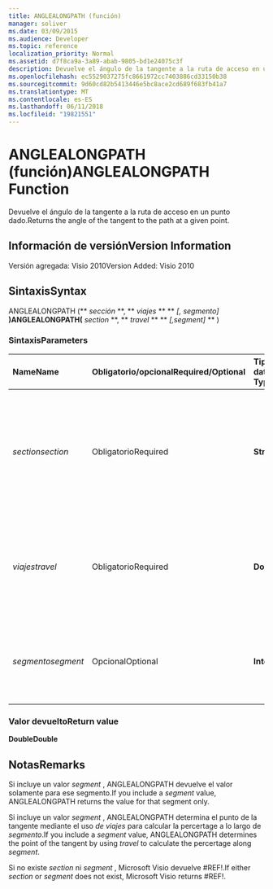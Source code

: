 ```yaml
---
title: ANGLEALONGPATH (función)
manager: soliver
ms.date: 03/09/2015
ms.audience: Developer
ms.topic: reference
localization_priority: Normal
ms.assetid: d7f8ca9a-3a89-abab-9805-bd1e24075c3f
description: Devuelve el ángulo de la tangente a la ruta de acceso en un punto dado.
ms.openlocfilehash: ec5529037275fc8661972cc7403886cd33150b38
ms.sourcegitcommit: 9d60cd82b5413446e5bc8ace2cd689f683fb41a7
ms.translationtype: MT
ms.contentlocale: es-ES
ms.lasthandoff: 06/11/2018
ms.locfileid: "19821551"
---
```

# <a name="anglealongpath-function"></a><span data-ttu-id="5be4d-103">ANGLEALONGPATH (función)</span><span class="sxs-lookup"><span data-stu-id="5be4d-103">ANGLEALONGPATH Function</span></span>

<span data-ttu-id="5be4d-104">Devuelve el ángulo de la tangente a la ruta de acceso en un punto dado.</span><span class="sxs-lookup"><span data-stu-id="5be4d-104">Returns the angle of the tangent to the path at a given point.</span></span>
  
## <a name="version-information"></a><span data-ttu-id="5be4d-105">Información de versión</span><span class="sxs-lookup"><span data-stu-id="5be4d-105">Version Information</span></span>

<span data-ttu-id="5be4d-106">Versión agregada: Visio 2010</span><span class="sxs-lookup"><span data-stu-id="5be4d-106">Version Added: Visio 2010</span></span> 
  
## <a name="syntax"></a><span data-ttu-id="5be4d-107">Sintaxis</span><span class="sxs-lookup"><span data-stu-id="5be4d-107">Syntax</span></span>

<span data-ttu-id="5be4d-108">ANGLEALONGPATH (** *sección* **, ** *viajes* ** ** *[, segmento]* **)</span><span class="sxs-lookup"><span data-stu-id="5be4d-108">ANGLEALONGPATH(** *section* **, ** *travel* ** ** *[,segment]* ** )</span></span> 
  
### <a name="parameters"></a><span data-ttu-id="5be4d-109">Sintaxis</span><span class="sxs-lookup"><span data-stu-id="5be4d-109">Parameters</span></span>

|<span data-ttu-id="5be4d-110">**Name**</span><span class="sxs-lookup"><span data-stu-id="5be4d-110">**Name**</span></span>|<span data-ttu-id="5be4d-111">**Obligatorio/opcional**</span><span class="sxs-lookup"><span data-stu-id="5be4d-111">**Required/Optional**</span></span>|<span data-ttu-id="5be4d-112">**Tipo de datos**</span><span class="sxs-lookup"><span data-stu-id="5be4d-112">**Data Type**</span></span>|<span data-ttu-id="5be4d-113">**Descripción**</span><span class="sxs-lookup"><span data-stu-id="5be4d-113">**Description**</span></span>|
|:-----|:-----|:-----|:-----|
| <span data-ttu-id="5be4d-114">_section_</span><span class="sxs-lookup"><span data-stu-id="5be4d-114">_section_</span></span> <br/> |<span data-ttu-id="5be4d-115">Obligatorio</span><span class="sxs-lookup"><span data-stu-id="5be4d-115">Required</span></span>  <br/> |<span data-ttu-id="5be4d-116">**String**</span><span class="sxs-lookup"><span data-stu-id="5be4d-116">**String**</span></span> <br/> |<span data-ttu-id="5be4d-117">Sección de geometría que representa la ruta de acceso, especificada por una referencia a su celda Path (por ejemplo, Geometry1.Path).</span><span class="sxs-lookup"><span data-stu-id="5be4d-117">The Geometry section that represents the path, specified by a reference to its Path cell (for example, Geometry1.Path).</span></span>  <br/> |
| <span data-ttu-id="5be4d-118">_viajes_</span><span class="sxs-lookup"><span data-stu-id="5be4d-118">_travel_</span></span> <br/> |<span data-ttu-id="5be4d-119">Obligatorio</span><span class="sxs-lookup"><span data-stu-id="5be4d-119">Required</span></span>  <br/> |<span data-ttu-id="5be4d-120">**Double**</span><span class="sxs-lookup"><span data-stu-id="5be4d-120">**Double**</span></span> <br/> |<span data-ttu-id="5be4d-p101">Porcentaje a lo largo de la ruta de acceso, desde el punto inicial hasta el punto final. Debe ser un valor entre 0 y 1.</span><span class="sxs-lookup"><span data-stu-id="5be4d-p101">The percentage along the path from begin point to end point. Must be between 0 and 1.</span></span>  <br/> |
| <span data-ttu-id="5be4d-123">_segmento_</span><span class="sxs-lookup"><span data-stu-id="5be4d-123">_segment_</span></span> <br/> |<span data-ttu-id="5be4d-124">Opcional</span><span class="sxs-lookup"><span data-stu-id="5be4d-124">Optional</span></span>  <br/> |<span data-ttu-id="5be4d-125">**Integer**</span><span class="sxs-lookup"><span data-stu-id="5be4d-125">**Integer**</span></span> <br/> |<span data-ttu-id="5be4d-126">Segmento basado en 1 de la ruta de acceso en el cual se calcula el ángulo de la tangente.</span><span class="sxs-lookup"><span data-stu-id="5be4d-126">The 1-based segment of the path at which to calculate the tangent angle.</span></span>  <br/> |
   
### <a name="return-value"></a><span data-ttu-id="5be4d-127">Valor devuelto</span><span class="sxs-lookup"><span data-stu-id="5be4d-127">Return value</span></span>

 <span data-ttu-id="5be4d-128">**Double**</span><span class="sxs-lookup"><span data-stu-id="5be4d-128">**Double**</span></span>
  
## <a name="remarks"></a><span data-ttu-id="5be4d-129">Notas</span><span class="sxs-lookup"><span data-stu-id="5be4d-129">Remarks</span></span>

<span data-ttu-id="5be4d-130">Si incluye un valor _segment_ , ANGLEALONGPATH devuelve el valor solamente para ese segmento.</span><span class="sxs-lookup"><span data-stu-id="5be4d-130">If you include a  _segment_ value, ANGLEALONGPATH returns the value for that segment only.</span></span> 
  
<span data-ttu-id="5be4d-131">Si incluye un valor _segment_ , ANGLEALONGPATH determina el punto de la tangente mediante el uso _de viajes_ para calcular la percertage a lo largo de _segmento_.</span><span class="sxs-lookup"><span data-stu-id="5be4d-131">If you include a  _segment_ value, ANGLEALONGPATH determines the point of the tangent by using  _travel_ to calculate the percertage along  _segment_.</span></span>
  
<span data-ttu-id="5be4d-132">Si no existe _section_ ni _segment_ , Microsoft Visio devuelve #REF!.</span><span class="sxs-lookup"><span data-stu-id="5be4d-132">If either  _section_ or  _segment_ does not exist, Microsoft Visio returns #REF!.</span></span> 
  

